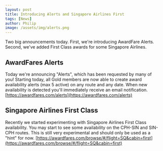```yaml
---
layout: post
title: Introducing Alerts and Singapore Airlines First
tags: [News]
author: Philip
image: /assets/img/alerts.png
---
```


Two big announcements today. First, we're introducing AwardFare Alerts. Second, we've added First Class awards for some Singapore Airlines.

## AwardFares Alerts
Today we're announcing "Alerts", which has been requested by many of you! Starting today, all Gold members are now able to create award availability alerts (max 5 active) on any route and any date. When new availability is detected you'll immediately receive an email notification.
[https://awardfares.com/alerts](https://awardfares.com/alerts)

## Singapore Airlines First Class
Recently we started experimenting with Singapore Airlines First Class availability. You may start to see some availability on the CPH-SIN and SIN-CPH routes. This is still very experimental and should only be used as a "hint" for now.
[https://awardfares.com/browse/#/flight=SQ&cabin=first](https://awardfares.com/browse/#/flight=SQ&cabin=first)
